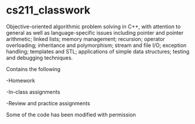 # cs211_classwork
Objective-oriented algorithmic problem solving in C++, with attention to general as well as language-specific issues including pointer and pointer arithmetic; linked lists; memory management; recursion; operator overloading; inheritance and polymorphism; stream and file I/O; exception handling; templates and STL; applications of simple data structures; testing and debugging techniques.

Contains the following

  -Homework

  -In-class assignments

  -Review and practice assignments

  Some of the code has been modified with permission
